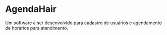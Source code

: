 # AgendaHair
Um software a ser desenvolvido para cadastro de usuários e agendamento de horários para atendimento.
